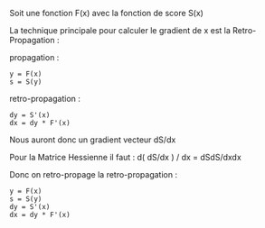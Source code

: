 Soit une fonction F(x) avec la fonction de score S(x)

La technique principale pour calculer le gradient de x est la Retro-Propagation :

propagation :
```
y = F(x)
s = S(y)
```
retro-propagation :
```
dy = S'(x)
dx = dy * F'(x)
```
Nous auront donc un gradient vecteur dS/dx

Pour la Matrice Hessienne il faut : d( dS/dx ) / dx = dSdS/dxdx

Donc on retro-propage la retro-propagation :

```
y = F(x)
s = S(y)
dy = S'(x)
dx = dy * F'(x)



```


